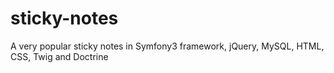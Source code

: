 sticky-notes
============

A very popular sticky notes in Symfony3 framework, jQuery, MySQL, HTML, CSS, Twig and Doctrine

